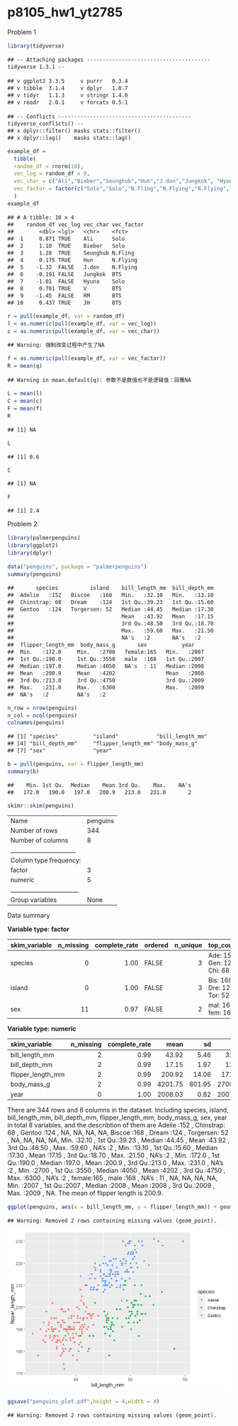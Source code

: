 p8105\_hw1\_yt2785
================

Problem 1

``` r
library(tidyverse)
```

    ## -- Attaching packages --------------------------------------- tidyverse 1.3.1 --

    ## v ggplot2 3.3.5     v purrr   0.3.4
    ## v tibble  3.1.4     v dplyr   1.0.7
    ## v tidyr   1.1.3     v stringr 1.4.0
    ## v readr   2.0.1     v forcats 0.5.1

    ## -- Conflicts ------------------------------------------ tidyverse_conflicts() --
    ## x dplyr::filter() masks stats::filter()
    ## x dplyr::lag()    masks stats::lag()

``` r
example_df = 
  tibble(
  random_df = rnorm(10),
  vec_log = random_df > 0,
  vec_char = c("Ali","Bieber","Seunghub","Hun","J.don","Jungkok", "Hyuna","V","RM","JH"),
  vec_factor = factor(c("Solo","Solo","N.Fling","N.Flying","N.Flying","BTS", "Solo","BTS","BTS","BTS"))
  )
example_df
```

    ## # A tibble: 10 x 4
    ##    random_df vec_log vec_char vec_factor
    ##        <dbl> <lgl>   <chr>    <fct>     
    ##  1     0.871 TRUE    Ali      Solo      
    ##  2     1.10  TRUE    Bieber   Solo      
    ##  3     1.28  TRUE    Seunghub N.Fling   
    ##  4     0.175 TRUE    Hun      N.Flying  
    ##  5    -1.32  FALSE   J.don    N.Flying  
    ##  6    -0.191 FALSE   Jungkok  BTS       
    ##  7    -1.01  FALSE   Hyuna    Solo      
    ##  8     0.781 TRUE    V        BTS       
    ##  9    -1.45  FALSE   RM       BTS       
    ## 10     0.437 TRUE    JH       BTS

``` r
r = pull(example_df, var = random_df)
l = as.numeric(pull(example_df, var = vec_log))
c = as.numeric(pull(example_df, var = vec_char))
```

    ## Warning: 强制改变过程中产生了NA

``` r
f = as.numeric(pull(example_df, var = vec_factor))
R = mean(q)
```

    ## Warning in mean.default(q): 参数不是数值也不是逻辑值：回覆NA

``` r
L = mean(l)
C = mean(c)
F = mean(f)
R
```

    ## [1] NA

``` r
L
```

    ## [1] 0.6

``` r
C
```

    ## [1] NA

``` r
F
```

    ## [1] 2.4

Problem 2

``` r
library(palmerpenguins)
library(ggplot2)
library(dplyr)
```

``` r
data("penguins", package = "palmerpenguins")
summary(penguins)
```

    ##       species          island    bill_length_mm  bill_depth_mm  
    ##  Adelie   :152   Biscoe   :168   Min.   :32.10   Min.   :13.10  
    ##  Chinstrap: 68   Dream    :124   1st Qu.:39.23   1st Qu.:15.60  
    ##  Gentoo   :124   Torgersen: 52   Median :44.45   Median :17.30  
    ##                                  Mean   :43.92   Mean   :17.15  
    ##                                  3rd Qu.:48.50   3rd Qu.:18.70  
    ##                                  Max.   :59.60   Max.   :21.50  
    ##                                  NA's   :2       NA's   :2      
    ##  flipper_length_mm  body_mass_g       sex           year     
    ##  Min.   :172.0     Min.   :2700   female:165   Min.   :2007  
    ##  1st Qu.:190.0     1st Qu.:3550   male  :168   1st Qu.:2007  
    ##  Median :197.0     Median :4050   NA's  : 11   Median :2008  
    ##  Mean   :200.9     Mean   :4202                Mean   :2008  
    ##  3rd Qu.:213.0     3rd Qu.:4750                3rd Qu.:2009  
    ##  Max.   :231.0     Max.   :6300                Max.   :2009  
    ##  NA's   :2         NA's   :2

``` r
n_row = nrow(penguins)
n_col = ncol(penguins)
colnames(penguins)
```

    ## [1] "species"           "island"            "bill_length_mm"   
    ## [4] "bill_depth_mm"     "flipper_length_mm" "body_mass_g"      
    ## [7] "sex"               "year"

``` r
b = pull(penguins, var = flipper_length_mm)
summary(b)
```

    ##    Min. 1st Qu.  Median    Mean 3rd Qu.    Max.    NA's 
    ##   172.0   190.0   197.0   200.9   213.0   231.0       2

``` r
skimr::skim(penguins)
```

|                                                  |          |
|:-------------------------------------------------|:---------|
| Name                                             | penguins |
| Number of rows                                   | 344      |
| Number of columns                                | 8        |
| \_\_\_\_\_\_\_\_\_\_\_\_\_\_\_\_\_\_\_\_\_\_\_   |          |
| Column type frequency:                           |          |
| factor                                           | 3        |
| numeric                                          | 5        |
| \_\_\_\_\_\_\_\_\_\_\_\_\_\_\_\_\_\_\_\_\_\_\_\_ |          |
| Group variables                                  | None     |

Data summary

**Variable type: factor**

| skim\_variable | n\_missing | complete\_rate | ordered | n\_unique | top\_counts                 |
|:---------------|-----------:|---------------:|:--------|----------:|:----------------------------|
| species        |          0 |           1.00 | FALSE   |         3 | Ade: 152, Gen: 124, Chi: 68 |
| island         |          0 |           1.00 | FALSE   |         3 | Bis: 168, Dre: 124, Tor: 52 |
| sex            |         11 |           0.97 | FALSE   |         2 | mal: 168, fem: 165          |

**Variable type: numeric**

| skim\_variable      | n\_missing | complete\_rate |    mean |     sd |     p0 |     p25 |     p50 |    p75 |   p100 | hist  |
|:--------------------|-----------:|---------------:|--------:|-------:|-------:|--------:|--------:|-------:|-------:|:------|
| bill\_length\_mm    |          2 |           0.99 |   43.92 |   5.46 |   32.1 |   39.23 |   44.45 |   48.5 |   59.6 | ▃▇▇▆▁ |
| bill\_depth\_mm     |          2 |           0.99 |   17.15 |   1.97 |   13.1 |   15.60 |   17.30 |   18.7 |   21.5 | ▅▅▇▇▂ |
| flipper\_length\_mm |          2 |           0.99 |  200.92 |  14.06 |  172.0 |  190.00 |  197.00 |  213.0 |  231.0 | ▂▇▃▅▂ |
| body\_mass\_g       |          2 |           0.99 | 4201.75 | 801.95 | 2700.0 | 3550.00 | 4050.00 | 4750.0 | 6300.0 | ▃▇▆▃▂ |
| year                |          0 |           1.00 | 2008.03 |   0.82 | 2007.0 | 2007.00 | 2008.00 | 2009.0 | 2009.0 | ▇▁▇▁▇ |

There are 344 rows and 8 columns in the dataset. Including species,
island, bill\_length\_mm, bill\_depth\_mm, flipper\_length\_mm,
body\_mass\_g, sex, year in total 8 variables, and the describtion of
them are Adelie :152 , Chinstrap: 68 , Gentoo :124 , NA, NA, NA, NA,
Biscoe :168 , Dream :124 , Torgersen: 52 , NA, NA, NA, NA, Min. :32.10 ,
1st Qu.:39.23 , Median :44.45 , Mean :43.92 , 3rd Qu.:48.50 , Max.
:59.60 , NA’s :2 , Min. :13.10 , 1st Qu.:15.60 , Median :17.30 , Mean
:17.15 , 3rd Qu.:18.70 , Max. :21.50 , NA’s :2 , Min. :172.0 , 1st
Qu.:190.0 , Median :197.0 , Mean :200.9 , 3rd Qu.:213.0 , Max. :231.0 ,
NA’s :2 , Min. :2700 , 1st Qu.:3550 , Median :4050 , Mean :4202 , 3rd
Qu.:4750 , Max. :6300 , NA’s :2 , female:165 , male :168 , NA’s : 11 ,
NA, NA, NA, NA, Min. :2007 , 1st Qu.:2007 , Median :2008 , Mean :2008 ,
3rd Qu.:2009 , Max. :2009 , NA. The mean of flipper length is 200.9.

``` r
ggplot(penguins, aes(x = bill_length_mm, y = flipper_length_mm)) + geom_point(aes(color = species))
```

    ## Warning: Removed 2 rows containing missing values (geom_point).

![](p8105_hw1_yt2785_files/figure-gfm/unnamed-chunk-6-1.png)<!-- -->

``` r
ggsave("penguins_plot.pdf",height = 4,width = 4)
```

    ## Warning: Removed 2 rows containing missing values (geom_point).
